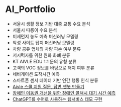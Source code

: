 # AI_Portfolio

* 서울시 생활 정보 기반 대중 교통 수요 분석
* 서울시 따릉이 수요 분석
* 미세먼지 농도 예측 머신러닝 모델링
* 악성 사이트 탑지 머신러닝 모델링
* 차량 공유 업체의 차량 파손 여부 분류
* 저시력자를 위한 원화 화폐 분류
* KT AIVLE EDU 1:1 문의 유형 분류
* 고객의 VOC 정보를 바탕으로 해지 여부 분류
* 네비게이션 도착시간 예측
* 스마트폰 센서 데이터 기반 인간 행동 인식 분류
* [Aivle 스쿨 지원 질문, 답변 챗봇 만들기](https://github.com/211dbwls/AI_Portfolio/tree/main/KT_MiniProject06_01)
* [장애인 이동권 개선을 위한 장애인 콜택시 대기 시간 예측](https://github.com/211dbwls/AI_Portfolio/tree/main/KT_MiniProjcet06_02)
* [ChatGPT를 수어로 사용하는 웹서비스 데모 구현](https://github.com/211dbwls/AI_Portfolio/tree/main/KT_MiniProject07)

